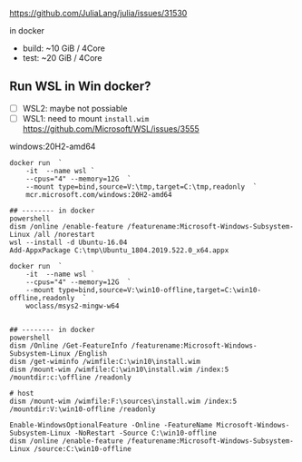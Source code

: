 

https://github.com/JuliaLang/julia/issues/31530

in docker
- build: ~10 GiB / 4Core
- test:  ~20 GiB / 4Core

## Run WSL in Win docker?


- [ ] WSL2: maybe not possiable
- [ ] WSL1: need to mount `install.wim`
    https://github.com/Microsoft/WSL/issues/3555

windows:20H2-amd64
```pwsh
docker run  `
    -it  --name wsl `
    --cpus="4" --memory=12G  `
    --mount type=bind,source=V:\tmp,target=C:\tmp,readonly  `
    mcr.microsoft.com/windows:20H2-amd64

## -------- in docker
powershell
dism /online /enable-feature /featurename:Microsoft-Windows-Subsystem-Linux /all /norestart
wsl --install -d Ubuntu-16.04
Add-AppxPackage C:\tmp\Ubuntu_1804.2019.522.0_x64.appx
```


```pwsh
docker run  `
    -it  --name wsl `
    --cpus="4" --memory=12G  `
    --mount type=bind,source=V:\win10-offline,target=C:\win10-offline,readonly  `
    woclass/msys2-mingw-w64


## -------- in docker
powershell
dism /Online /Get-FeatureInfo /featurename:Microsoft-Windows-Subsystem-Linux /English
dism /get-wiminfo /wimfile:C:\win10\install.wim
dism /mount-wim /wimfile:C:\win10\install.wim /index:5 /mountdir:c:\offline /readonly

# host
dism /mount-wim /wimfile:F:\sources\install.wim /index:5 /mountdir:V:\win10-offline /readonly

Enable-WindowsOptionalFeature -Online -FeatureName Microsoft-Windows-Subsystem-Linux -NoRestart -Source C:\win10-offline
dism /online /enable-feature /featurename:Microsoft-Windows-Subsystem-Linux /source:C:\win10-offline
```

